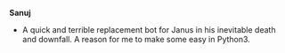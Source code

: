 **Sanuj**
- A quick and terrible replacement bot for Janus in his inevitable death and downfall. A reason for me to make some easy in Python3.
